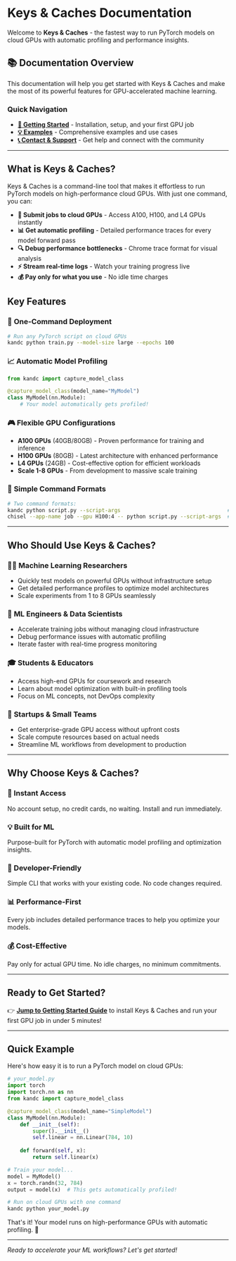 # Keys & Caches Documentation

Welcome to **Keys & Caches** - the fastest way to run PyTorch models on cloud GPUs with automatic profiling and performance insights.

## 📚 Documentation Overview

This documentation will help you get started with Keys & Caches and make the most of its powerful features for GPU-accelerated machine learning.

### Quick Navigation

- **[🚀 Getting Started](getting-started.md)** - Installation, setup, and your first GPU job
- **[💡 Examples](examples.md)** - Comprehensive examples and use cases  
- **[📞 Contact & Support](contact.md)** - Get help and connect with the community

---

## What is Keys & Caches?

Keys & Caches is a command-line tool that makes it effortless to run PyTorch models on high-performance cloud GPUs. With just one command, you can:

- **🚀 Submit jobs to cloud GPUs** - Access A100, H100, and L4 GPUs instantly
- **📊 Get automatic profiling** - Detailed performance traces for every model forward pass
- **🔍 Debug performance bottlenecks** - Chrome trace format for visual analysis
- **⚡ Stream real-time logs** - Watch your training progress live
- **💰 Pay only for what you use** - No idle time charges

## Key Features

### 🎯 **One-Command Deployment**
```bash
# Run any PyTorch script on cloud GPUs
kandc python train.py --model-size large --epochs 100
```

### 📈 **Automatic Model Profiling**
```python
from kandc import capture_model_class

@capture_model_class(model_name="MyModel")
class MyModel(nn.Module):
    # Your model automatically gets profiled!
```

### 🎮 **Flexible GPU Configurations**
- **A100 GPUs** (40GB/80GB) - Proven performance for training and inference
- **H100 GPUs** (80GB) - Latest architecture with enhanced performance
- **L4 GPUs** (24GB) - Cost-effective option for efficient workloads
- **Scale 1-8 GPUs** - From development to massive scale training

### 🔧 **Simple Command Formats**
```bash
# Two command formats:
kandc python script.py --script-args                                  # Interactive
chisel --app-name job --gpu H100:4 -- python script.py --script-args  # Separator
```

---

## Who Should Use Keys & Caches?

### 🧑‍🔬 **Machine Learning Researchers**
- Quickly test models on powerful GPUs without infrastructure setup
- Get detailed performance profiles to optimize model architectures
- Scale experiments from 1 to 8 GPUs seamlessly

### 🏢 **ML Engineers & Data Scientists**  
- Accelerate training jobs without managing cloud infrastructure
- Debug performance issues with automatic profiling
- Iterate faster with real-time progress monitoring

### 🎓 **Students & Educators**
- Access high-end GPUs for coursework and research
- Learn about model optimization with built-in profiling tools
- Focus on ML concepts, not DevOps complexity

### 🚀 **Startups & Small Teams**
- Get enterprise-grade GPU access without upfront costs
- Scale compute resources based on actual needs
- Streamline ML workflows from development to production

---

## Why Choose Keys & Caches?

### **🚀 Instant Access**
No account setup, no credit cards, no waiting. Install and run immediately.

### **💡 Built for ML**
Purpose-built for PyTorch with automatic model profiling and optimization insights.

### **🎯 Developer-Friendly**
Simple CLI that works with your existing code. No code changes required.

### **📊 Performance-First**
Every job includes detailed performance traces to help you optimize your models.

### **💰 Cost-Effective**
Pay only for actual GPU time. No idle charges, no minimum commitments.

---

## Ready to Get Started?

👉 **[Jump to Getting Started Guide](getting-started.md)** to install Keys & Caches and run your first GPU job in under 5 minutes!

---

## Quick Example

Here's how easy it is to run a PyTorch model on cloud GPUs:

```python
# your_model.py
import torch
import torch.nn as nn
from kandc import capture_model_class

@capture_model_class(model_name="SimpleModel")
class MyModel(nn.Module):
    def __init__(self):
        super().__init__()
        self.linear = nn.Linear(784, 10)
    
    def forward(self, x):
        return self.linear(x)

# Train your model...
model = MyModel()
x = torch.randn(32, 784)
output = model(x)  # This gets automatically profiled!
```

```bash
# Run on cloud GPUs with one command
kandc python your_model.py
```

That's it! Your model runs on high-performance GPUs with automatic profiling. 🎉

---

*Ready to accelerate your ML workflows? Let's get started!*
